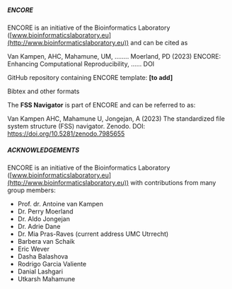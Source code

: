 ##### ENCORE

ENCORE is an initiative of the Bioinformatics Laboratory ([www.bioinformaticslaboratory.eu](http://www.bioinformaticslaboratory.eu)) and can be cited as



Van Kampen, AHC, Mahamune, UM, ........ Moerland, PD (2023) ENCORE: Enhancing Computational Reproducibility, ...... DOI



GitHub repository containing ENCORE template:  **[to add]**





Bibtex and other formats





The **FSS Navigator** is part of ENCORE and can be referred to as:

Van Kampen AHC, Mahamune U, Jongejan, A (2023) The standardized file system structure (FSS) navigator. Zenodo. DOI: https://doi.org/10.5281/zenodo.7985655





##### ACKNOWLEDGEMENTS

ENCORE is an initiative of the Bioinformatics Laboratory ([www.bioinformaticslaboratory.eu](http://www.bioinformaticslaboratory.eu)) with contributions from many group members:

- Prof. dr. Antoine van Kampen
- Dr. Perry Moerland
- Dr. Aldo Jongejan
- Dr. Adrie Dane
- Dr. Mia Pras-Raves (current address UMC Utrrecht)
- Barbera van Schaik
- Eric Wever
- Dasha Balashova
- Rodrigo Garcia Valiente
- Danial Lashgari
- Utkarsh Mahamune